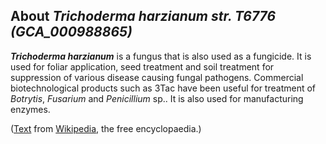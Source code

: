 About *Trichoderma harzianum str. T6776 (GCA\_000988865)* 
---------------------------------------------------------



***Trichoderma harzianum*** is a fungus that is also used as a
fungicide. It is used for foliar application, seed treatment and soil
treatment for suppression of various disease causing fungal pathogens.
Commercial biotechnological products such as 3Tac have been useful for
treatment of *Botrytis*, *Fusarium* and *Penicillium* sp.. It is also
used for manufacturing enzymes.

([Text](http://en.wikipedia.org/wiki/Trichoderma_harzianum) from
[Wikipedia](http://en.wikipedia.org/), the free encyclopaedia.)
